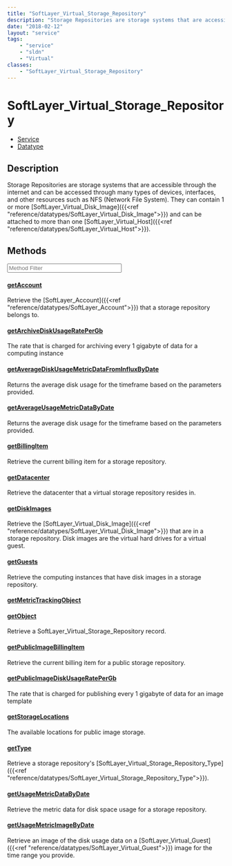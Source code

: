 ```yaml
---
title: "SoftLayer_Virtual_Storage_Repository"
description: "Storage Repositories are storage systems that are accessible through the internet and can be accessed through many types... "
date: "2018-02-12"
layout: "service"
tags:
    - "service"
    - "sldn"
    - "Virtual"
classes:
    - "SoftLayer_Virtual_Storage_Repository"
---
```

# SoftLayer_Virtual_Storage_Repository
<div id='service-datatype'>
    <ul id='sldn-reference-tabs'>
    <li id='service'> <a href='/reference/services/SoftLayer_Virtual_Storage_Repository' >Service</a></li>    <li id='datatype'> <a href='/reference/datatypes/SoftLayer_Virtual_Storage_Repository' >Datatype</a></li>
    </ul>
</div>

## Description
Storage Repositories are storage systems that are accessible through the internet and can be accessed through many types of devices, interfaces, and other resources such as NFS (Network File System).  They can contain 1 or more [SoftLayer_Virtual_Disk_Image]({{<ref "reference/datatypes/SoftLayer_Virtual_Disk_Image">}}) and can be attached to more than one [SoftLayer_Virtual_Host]({{<ref "reference/datatypes/SoftLayer_Virtual_Host">}}). 



        
<div id="properties" class="content service-content">

## Methods

<div class="view-filters">
    <div class="clearfix">
        <div class="search-input-box">
            <input placeholder="Method Filter" onkeyup="titleSearch(inputId='edit-combine', divId='method-div', elementClass='method-row')" 
                type="text" id="edit-combine" value="" size="30" maxlength="128" class="form-text">
        </div>
    </div>
</div>

<div id="method-div">

<div class="method-row">

#### [getAccount](/reference/services/SoftLayer_Virtual_Storage_Repository/getAccount)
Retrieve the [SoftLayer_Account]({{<ref "reference/datatypes/SoftLayer_Account">}}) that a storage repository belongs to.
</div>

<div class="method-row">

#### [getArchiveDiskUsageRatePerGb](/reference/services/SoftLayer_Virtual_Storage_Repository/getArchiveDiskUsageRatePerGb)
The rate that is charged for archiving every 1 gigabyte of data for a computing instance 
</div>

<div class="method-row">

#### [getAverageDiskUsageMetricDataFromInfluxByDate](/reference/services/SoftLayer_Virtual_Storage_Repository/getAverageDiskUsageMetricDataFromInfluxByDate)
Returns the average disk usage for the timeframe based on the parameters provided. 
</div>

<div class="method-row">

#### [getAverageUsageMetricDataByDate](/reference/services/SoftLayer_Virtual_Storage_Repository/getAverageUsageMetricDataByDate)
Returns the average disk usage for the timeframe based on the parameters provided. 
</div>

<div class="method-row">

#### [getBillingItem](/reference/services/SoftLayer_Virtual_Storage_Repository/getBillingItem)
Retrieve the current billing item for a storage repository.
</div>

<div class="method-row">

#### [getDatacenter](/reference/services/SoftLayer_Virtual_Storage_Repository/getDatacenter)
Retrieve the datacenter that a virtual storage repository resides in.
</div>

<div class="method-row">

#### [getDiskImages](/reference/services/SoftLayer_Virtual_Storage_Repository/getDiskImages)
Retrieve the [SoftLayer_Virtual_Disk_Image]({{<ref "reference/datatypes/SoftLayer_Virtual_Disk_Image">}}) that are in a storage repository. Disk images are the virtual hard drives for a virtual guest.
</div>

<div class="method-row">

#### [getGuests](/reference/services/SoftLayer_Virtual_Storage_Repository/getGuests)
Retrieve the computing instances that have disk images in a storage repository.
</div>

<div class="method-row">

#### [getMetricTrackingObject](/reference/services/SoftLayer_Virtual_Storage_Repository/getMetricTrackingObject)

</div>

<div class="method-row">

#### [getObject](/reference/services/SoftLayer_Virtual_Storage_Repository/getObject)
Retrieve a SoftLayer_Virtual_Storage_Repository record.
</div>

<div class="method-row">

#### [getPublicImageBillingItem](/reference/services/SoftLayer_Virtual_Storage_Repository/getPublicImageBillingItem)
Retrieve the current billing item for a public storage repository.
</div>

<div class="method-row">

#### [getPublicImageDiskUsageRatePerGb](/reference/services/SoftLayer_Virtual_Storage_Repository/getPublicImageDiskUsageRatePerGb)
The rate that is charged for publishing every 1 gigabyte of data for an image template 
</div>

<div class="method-row">

#### [getStorageLocations](/reference/services/SoftLayer_Virtual_Storage_Repository/getStorageLocations)
The available locations for public image storage. 
</div>

<div class="method-row">

#### [getType](/reference/services/SoftLayer_Virtual_Storage_Repository/getType)
Retrieve a storage repository's [SoftLayer_Virtual_Storage_Repository_Type]({{<ref "reference/datatypes/SoftLayer_Virtual_Storage_Repository_Type">}}).
</div>

<div class="method-row">

#### [getUsageMetricDataByDate](/reference/services/SoftLayer_Virtual_Storage_Repository/getUsageMetricDataByDate)
Retrieve the metric data for disk space usage for a storage repository. 
</div>

<div class="method-row">

#### [getUsageMetricImageByDate](/reference/services/SoftLayer_Virtual_Storage_Repository/getUsageMetricImageByDate)
Retrieve an image of the disk usage data on a [SoftLayer_Virtual_Guest]({{<ref "reference/datatypes/SoftLayer_Virtual_Guest">}}) image for the time range you provide. 
</div>
</div>

</div>

